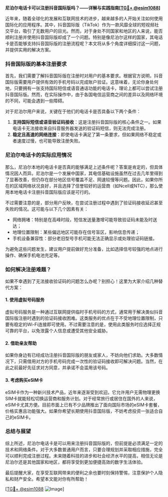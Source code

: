 **尼泊尔电话卡可以注册抖音国际版吗？——详解与实践指南[[TG💪+ @esim1088](https://t.me/s/esim1088)]**

近年来，随着全球化的发展和互联网技术的进步，越来越多的人开始关注如何使用国际化的应用程序。其中，抖音国际版（TikTok）作为一款风靡全球的短视频社交平台，吸引了无数用户的目光。然而，对于身处不同国家和地区的人来说，能否顺利注册并使用抖音国际版却成了一个问题。特别是像尼泊尔这样的国家，其电话卡是否能够支持抖音国际版的注册流程呢？本文将从多个角度详细探讨这一问题，并提供实用的解决方案。

### 抖音国际版的基本注册要求

首先，我们需要了解抖音国际版在注册时对用户的基本要求。根据官方说明，抖音国际版需要用户提供有效的手机号码以完成账户验证。这意味着，无论你身处何地，只要拥有一张支持国际短信或语音通话功能的电话卡，理论上都可以尝试注册抖音国际版。然而，在实际操作中，由于各国电信运营商之间的差异以及网络环境的不同，可能会遇到一些障碍。

对于尼泊尔用户来说，关键在于他们的电话卡是否具备以下两个条件：
1. **支持国际短信或语音验证码接收**：这是注册抖音国际版的核心条件之一。如果电话卡无法接收来自抖音服务器发送的验证码短信，则无法完成注册。
2. **稳定且高速的网络连接**：即使电话卡满足了第一条要求，但如果网络不稳定或者速度过慢，也可能导致注册失败。

### 尼泊尔电话卡的实际应用情况

那么，尼泊尔本地的电话卡是否真的能够满足上述条件呢？答案是肯定的，但具体情况因人而异。尼泊尔是一个发展中国家，其电信基础设施虽然在过去几年里得到了显著改善，但仍存在部分地区信号覆盖不足、网速较慢等问题。因此，如果你所在的区域网络状况良好，并且选择了信誉较好的运营商（如Ncell或NTC），那么使用本地电话卡注册抖音国际版应该是可行的。

不过需要注意的是，部分用户反映，在尝试注册过程中遇到了验证码接收延迟甚至失败的情况。这可能与以下几个因素有关：
- 网络拥堵：特别是在高峰时段，短信发送量激增可能导致验证码未能及时送达；
- 地理位置限制：某些偏远地区可能存在信号盲区，影响信息传递；
- 手机设备兼容性：部分老旧型号手机可能无法正确显示或处理验证码链接。

为避免这些问题发生，建议用户提前做好充分准备，比如选择信号较强的地点进行操作、确保手机电池充足等。

### 如何解决注册难题？

如果不幸遇到了无法接收验证码的问题怎么办呢？别担心！这里为大家介绍几种替代方案：

#### 1. 使用虚拟号码服务
虚拟号码服务是一种通过互联网提供临时手机号码的方式，通常用于解决类似抖音国际版注册时遇到的验证码接收困难。这类服务的优点在于不受地理位置限制，只要有稳定的Wi-Fi连接即可使用。不过需要注意的是，使用此类服务时应选择正规可靠的平台，以免泄露个人信息或遭受其他安全威胁。

#### 2. 借助亲友帮助
如果你身边有已经成功注册抖音国际版的朋友或家人，不妨向他们求助。大多数情况下，只需借用对方的手机号码完成一次性的验证码接收即可解决问题。当然，在此之前最好先征求对方同意，并承诺不会滥用该号码。

#### 3. 考虑购买eSIM卡
eSIM卡作为一种新兴技术产品，近年来逐渐受到欢迎。它允许用户无需物理更换SIM卡就能轻松切换运营商和服务计划。对于经常旅行或居住在国外的人来说，eSIM卡尤其方便。目前市面上已有不少品牌推出了面向国际市场的eSIM卡套餐，价格实惠且功能强大。如果你希望长期使用抖音国际版，不妨考虑投资一张适合自己的eSIM卡。

### 总结与展望

综上所述，尼泊尔电话卡是可以用来注册抖音国际版的，但前提是必须满足一定的技术和网络条件。对于大多数普通用户而言，只要合理规划并采取相应措施，完全可以顺利完成注册过程。未来随着科技的进步和社会经济水平的提高，相信无论是尼泊尔还是其他国家和地区，都将享受到更加便捷高效的数字生活体验。

最后提醒大家，在享受互联网带来的便利之余也要时刻保持警惕，注意保护个人隐私和财产安全。希望本文能对你有所帮助！

[[TG💪+ @esim1088](https://t.me/s/esim1088) ![Image](https://i.postimg.cc/4NQfJmqS/Snipaste-2025-05-13-00-14-12.png)]